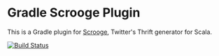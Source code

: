 Gradle Scrooge Plugin
=====================

This is a Gradle plugin for [Scrooge](https://github.com/twitter/scrooge), Twitter's Thrift generator for Scala.

[![Build Status](https://travis-ci.org/rbolkey/gradle-scrooge-plugin.png)](https://travis-ci.org/rbolkey/gradle-scrooge-plugin)
